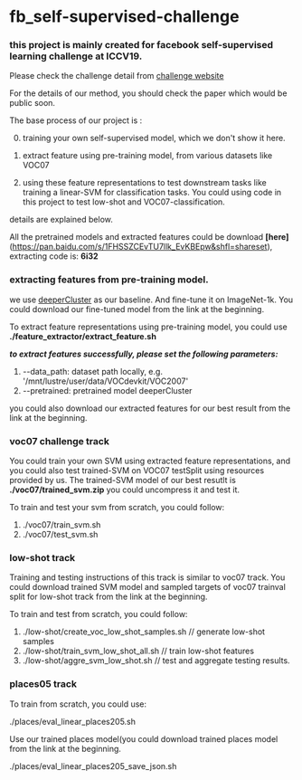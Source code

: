 # fb_self-supervised-challenge

### this project is mainly created for facebook self-supervised learning challenge at ICCV19.

Please check the challenge detail from [challenge website](https://sites.google.com/view/fb-ssl-challenge-iccv19/home#h.p_Yhrh_WnhW4Hh)

For the details of our method, you should check the paper which would be public soon.

The base process of our project is :

0) training your own self-supervised model, which we don't show it here.

1) extract feature using pre-training model, from various datasets like VOC07

2) using these feature representations to test downstream tasks like training a linear-SVM for classification tasks. You could using code in this project to test low-shot and VOC07-classification.

details are explained below.

All the pretrained models and extracted features could be download **[here]**(https://pan.baidu.com/s/1FHSSZCEvTU7llk_EvKBEpw&shfl=shareset), extracting code is: **6i32**

### extracting features from pre-training model.

we use [deeperCluster](https://research.fb.com/publications/unsupervised-pre-training-of-image-features-on-non-curated-data/) as our baseline. And fine-tune it on ImageNet-1k. You could download our fine-tuned model from the link at the beginning.

To extract feature representations using pre-training model, you could use **./feature_extractor/extract_feature.sh**

***to extract features successfully, please set the following parameters:***

1) --data_path: dataset path locally, e.g. '/mnt/lustre/user/data/VOCdevkit/VOC2007'
2) --pretrained: pretrained model deeperCluster 

you could also download our extracted features for our best result from the link at the beginning.

### voc07 challenge track

You could train your own SVM using extracted feature representations, and you could also test trained-SVM on VOC07 testSplit using resources provided by us. The trained-SVM model of our best resutlt is **./voc07/trained_svm.zip** you could uncompress it and test it.

To train and test your svm from scratch, you could follow:

1) ./voc07/train_svm.sh
2) ./voc07/test_svm.sh

### low-shot track

Training and testing instructions of this track is similar to voc07 track. You could download trained SVM model and sampled targets of voc07 trainval split for low-shot track from the link at the beginning.

To train and test from scratch, you could follow:

1) ./low-shot/create_voc_low_shot_samples.sh  // generate low-shot samples
2) ./low-shot/train_svm_low_shot_all.sh       // train low-shot features
3) ./low-shot/aggre_svm_low_shot.sh           // test and aggregate testing results.

### places05 track

To train from scratch, you could use:

./places/eval_linear_places205.sh

Use our trained places model(you could download trained places model from the link at the beginning.

./places/eval_linear_places205_save_json.sh
